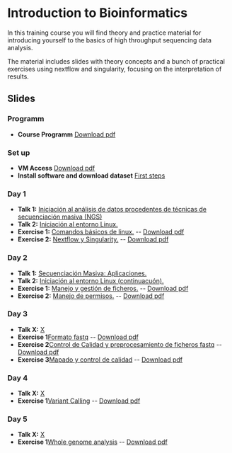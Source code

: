 # Introduction to Bioinformatics

In this training course you will find theory and practice material for introducing yourself to the basics of high throughput sequencing data analysis.

The material includes slides with theory concepts and a bunch of practical exercises using nextflow and singularity, focusing on the interpretation of results.

## Slides
### Programm
- **Course Programm** [Download pdf](slides/programa_NGS-ISCIII2019.pdf)

### Set up
- **VM Access** [Download pdf](slides/Manual_Acceso_Maquina_Virtual_CursoNGS_2019_V2.pdf)
- **Install software and download dataset** [First steps](exercises/day1/00_SetUp.md)

### Day 1
- **Talk 1:** [Iniciación al análisis de datos procedentes de técnicas de secuenciación masiva (NGS)](slides/day1/NGS_ISCIII_2019_dia-1_V2.pdf)
- **Talk 2:** [Iniciación al entorno Linux.](slides/day1/curso_ngs_2019_sesion2_sesion4_linux.pdf)
- **Exercise 1:** [Comandos básicos de linux.](exercises/day1/handson_dia1_linux1_2019.md) -- [Download pdf](exercises/day1/handson_dia1_linux1_2019.pdf)
- **Exercise 2:** [Nextflow y Singularity.](exercises/day1/handson_dia1_linux2_2019.md) -- [Download pdf](exercises/day1/handson_dia1_linux2_2019.pdf)

### Day 2
- **Talk 1:** [Secuenciación Masiva: Aplicaciones.](slides/day2/NGS_ISCIII_2019_dia2.pdf)
- **Talk 2:** [Iniciación al entorno Linux (continuacuón).](slides/day1/curso_ngs_2019_sesion2_sesion4_linux.pdf)
- **Exercise 1:** [Manejo y gestión de ficheros.](exercises/day2/handson_dia2_linux1_2019.md) -- [Download pdf](exercises/day2/handson_dia2_linux1_2019.pdf)
- **Exercise 2:** [Manejo de permisos.](exercises/day2/handson_dia2_linux2_2019.md) -- [Download pdf](exercises/day2/handson_dia2_linux2_2019.pdf)

### Day 3
- **Talk X:** [X](slides/day3/X.pdf)
- **Exercise 1**[Formato fastq](exercises/day3/handson_dia3_1_fastq_2019.md) -- [Download pdf](exercises/day3/handson_dia3_1_fastq_2019.pdf)
- **Exercise 2**[Control de Calidad y preprocesamiento de ficheros fastq](exercises/day3/handson_dia3_2_prepro_2019.md) -- [Download pdf](exercises/day3/handson_dia3_2_prepro_2019.pdf)
- **Exercise 3**[Mapado y control de calidad](exercises/day3/handson_dia3_3_mapado_2019.md) -- [Download pdf](exercises/day3/handson_dia3_3_mapado_2019.pdf)

### Day 4
- **Talk X:** [X](slides/day4/X.pdf)
- **Exercise 1**[Variant Calling](exercises/day4/handson_dia4_1_variantcalling_2019.md) -- [Download pdf](exercises/day4/handson_dia4_1_variantcalling_2019.pdf)

### Day 5
- **Talk X:** [X](slides/day5/X.pdf)
- **Exercise 1**[Whole genome analysis](exercises/day5/handson_dia5_1_variantcalling_2019.md) -- [Download pdf](exercises/day5/handson_dia5_1_variantcalling_2019.pdf)
